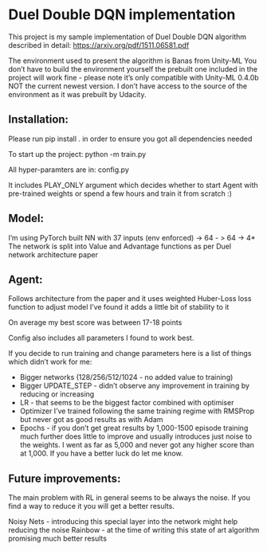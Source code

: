 # Duel Double DQN implementation 

This project is my sample implementation of Duel Double DQN algorithm described in detail:
https://arxiv.org/pdf/1511.06581.pdf

The environment used to present the algorithm is Banas from Unity-ML
You don’t have to build the environment yourself the prebuilt one included in the project will work fine - please note it’s only compatible with Unity-ML 0.4.0b NOT the current newest version. I don’t have access to the source of the environment as it was prebuilt by Udacity. 

## Installation: 
Please run pip install . in order to ensure you got all dependencies needed

To start up the project:
python -m train.py 

All hyper-paramters are in: 
config.py 

It includes PLAY_ONLY argument which decides whether to start Agent with pre-trained weights or spend a few hours and train it from scratch :) 

## Model: 
I’m using PyTorch built NN with 37 inputs (env enforced) -> 64 - > 64 -> 4* 
The network is split into Value and Advantage functions as per Duel network architecture paper

## Agent: 
Follows architecture from the paper and it uses weighted Huber-Loss loss function to adjust model 
I’ve found it adds a little bit of stability to it

On average my best score was between 17-18 points 

Config also includes all parameters I found to work best. 

If you decide to run training and change parameters here is a list of things which didn’t work for me: 
- Bigger networks (128/256/512/1024 - no added value to training) 
- Bigger UPDATE_STEP - didn’t observe any improvement in training by reducing or increasing 
- LR - that seems to be the biggest factor combined with optimiser 
- Optimizer I’ve trained following the same training regime with RMSProp but never got as good results as with Adam 
- Epochs - if you don’t get great results by 1,000-1500 episode training much further does little to improve and usually introduces just noise to the weights. I went as far as 5,000 and never got any higher score than at 1,000. If you have a better luck do let me know. 

## Future improvements: 
The main problem with RL in general seems to be always the noise. If you find a way to reduce it you will get a better results. 

Noisy Nets - introducing this special layer into the network might help reducing the noise 
Rainbow - at the time of writing this state of art algorithm promising much better results 

